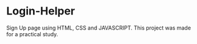 # Login-Helper
Sign Up page using HTML, CSS and JAVASCRIPT.
This project was made for a practical study.
